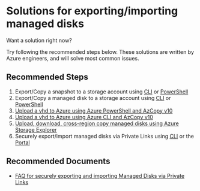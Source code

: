 <properties
	pagetitle="Solutions for exporting/importing managed disks"
	service="microsoft.compute"
	resource="virtualmachines"
	ms.author="ramankum"
	selfhelptype="Generic"
	supporttopicids="32747646"
	productpesids="15571,15797,16454,16470,14749"
	cloudenvironments="public, fairfax, mooncake, blackforest, ussec, usnat"
	articleid="a00e3c31-f2a7-4d5d-ba24-160667784f7d"
	ownershipId="Compute_VirtualMachines_Content"
/>

# Solutions for exporting/importing managed disks

Want a solution right now?

Try following the recommended steps below. These solutions are written by Azure engineers, and will solve most common issues.

## **Recommended Steps**

1. Export/Copy a snapshot to a storage account using [CLI](https://docs.microsoft.com/azure/virtual-machines/scripts/virtual-machines-cli-sample-copy-snapshot-to-storage-account?toc=/azure/virtual-machines/linux/toc.json) or [PowerShell](https://docs.microsoft.com/azure/virtual-machines/scripts/virtual-machines-powershell-sample-copy-snapshot-to-storage-account)
2. Export/Copy a managed disk to a storage account using [CLI](https://docs.microsoft.com/azure/virtual-machines/scripts/virtual-machines-cli-sample-copy-managed-disks-vhd) or [PowerShell](https://docs.microsoft.com/azure/virtual-machines/scripts/virtual-machines-powershell-sample-copy-managed-disks-vhd)
3. [Upload a vhd to Azure using Azure PowerShell and AzCopy v10](https://docs.microsoft.com/azure/virtual-machines/windows/disks-upload-vhd-to-managed-disk-powershell)
4. [Upload a vhd to Azure using Azure CLI and AzCopy v10](https://docs.microsoft.com/azure/virtual-machines/linux/disks-upload-vhd-to-managed-disk-cli)
5. [Upload, download, cross-region copy managed disks using Azure Storage Explorer](https://docs.microsoft.com/azure/virtual-machines/windows/disks-use-storage-explorer-managed-disks)
6. Securely export/import managed disks via Private Links using [CLI](https://docs.microsoft.com/azure/virtual-machines/linux/disks-export-import-private-links-cli) or the [Portal](https://docs.microsoft.com/azure/virtual-machines/disks-enable-private-links-for-import-export-portal?toc=/azure/virtual-machines/linux/toc.json&bc=/azure/virtual-machines/linux/breadcrumb/toc.json)

## **Recommended Documents**

* [FAQ for securely exporting and importing Managed Disks via Private Links](https://docs.microsoft.com/azure/virtual-machines/faq-for-disks#private-links-for-securely-exporting-and-importing-managed-disks)